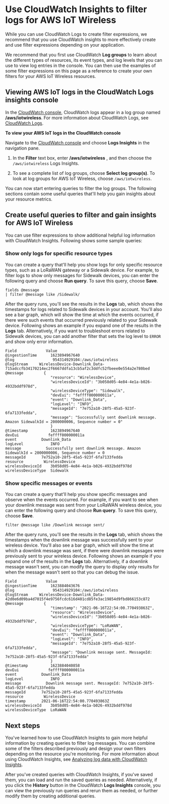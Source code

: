 # Use CloudWatch Insights to filter logs for AWS IoT Wireless<a name="connect-iot-lorawan-cwl-insights"></a>

While you can use CloudWatch Logs to create filter expressions, we recommend that you use CloudWatch insights to more effectively create and use filter expressions depending on your application\.

We recommend that you first use CloudWatch **Log groups** to learn about the different types of resources, its event types, and log levels that you can use to view log entries in the console\. You can then use the examples of some filter expressions on this page as a reference to create your own filters for your AWS IoT Wireless resources\.

## Viewing AWS IoT logs in the CloudWatch Logs insights console<a name="connect-iot-lorawan-viewing-logs"></a>

In the [CloudWatch console](https://console.aws.amazon.com/cloudwatch), CloudWatch logs appear in a log group named **/aws/iotwireless**\. For more information about CloudWatch Logs, see [CloudWatch Logs](https://docs.aws.amazon.com/AmazonCloudWatch/latest/DeveloperGuide/WhatIsCloudWatchLogs.html)\.

**To view your AWS IoT logs in the CloudWatch console**

Navigate to the [CloudWatch console](https://console.aws.amazon.com/cloudwatch) and choose **Logs Insights** in the navigation pane\.

1. In the **Filter** text box, enter **/aws/iotwireless** , and then choose the `/aws/iotwireless` Logs Insights\.

1. To see a complete list of log groups, choose **Select log group\(s\)**\. To look at log groups for AWS IoT Wireless, choose `/aws/iotwireless`\.

You can now start entering queries to filter the log groups\. The following sections contain some useful queries that'll help you gain insights about your resource metrics\.

## Create useful queries to filter and gain insights for AWS IoT Wireless<a name="connect-iot-lorawan-insights-resource-filter"></a>

You can use filter expressions to show additional helpful log information with CloudWatch Insights\. Following shows some sample queries:

### Show only logs for specific resource types<a name="connect-iot-lorawan-insights-gateway-filter"></a>

You can create a query that'll help you show logs for only specific resource types, such as a LoRaWAN gateway or a Sidewalk device\. For example, to filter logs to show only messages for Sidewalk devices, you can enter the following query and choose **Run query**\. To save this query, choose **Save**\.

```
fields @message
| filter @message like /Sidewalk/
```

After the query runs, you'll see the results in the **Logs** tab, which shows the timestamps for logs related to Sidewalk devices in your account\. You'll also see a bar graph, which will show the time at which the events occurred, if there were such events that occurred previously related to your Sidewalk device\. Following shows an example if you expand one of the results in the **Logs** tab\. Alternatively, if you want to troubleshoot errors related to Sidewalk devices, you can add another filter that sets the log level to `ERROR` and show only error information\. 

```
Field	          Value
@ingestionTime      1623894967640
@log	             954314929104:/aws/iotwireless
@logStream	   WirelessDevice-Downlink_Data-715adccfb34170214ec2f6667ddfa13cb5af2c3ddfc52fbeee0e554a2e780bed
@message	     {                    
                    "resource": "WirelessDevice",
                    "wirelessDeviceId": "3b058d05-4e84-4e1a-b026-4932bddf978d",
                    "wirelessDeviceType": "Sidewalk",
                    "devEui": "feffff000000011a",
                    "event": "Downlink_Data",
                    "logLevel": "INFO",
                    "messageId": "7e752a10-28f5-45a5-923f-6fa7133fedda",
                    "message": "Successfully sent downlink message. Amazon SidewalkId = 2000000006, Sequence number = 0"
                    }
@timestamp          1623894967640
devEui	           feffff000000011a
event	        Downlink_Data
logLevel            INFO
message	          Successfully sent downlink message. Amazon SidewalkId = 2000000006, Sequence number = 0
messageId	    7e752a10-28f5-45a5-923f-6fa7133fedda
resource	     WirelessDevice
wirelessDeviceId    3b058d05-4e84-4e1a-b026-4932bddf978d
wirelessDeviceType  Sidewalk
```

### Show specific messages or events<a name="connect-iot-lorawan-insights-gateway-filter"></a>

You can create a query that'll help you show specific messages and observe when the events occurred\. For example, if you want to see when your downlink message was sent from your LoRaWAN wireless device, you can enter the following query and choose **Run query**\. To save this query, choose **Save**\.

```
filter @message like /Downlink message sent/
```

After the query runs, you'll see the results in the **Logs** tab, which shows the timestamps when the downlink message was successfully sent to your wireless device\. You'll also see a bar graph, which will show the time at which a downlink message was sent, if there were downlink messages were previously sent to your wireless device\. Following shows an example if you expand one of the results in the **Logs** tab\. Alternatively, if a downlink message wasn't sent, you can modify the query to display only results for when the message wasn't sent so that you can debug the issue\.

```
Field	          Value
@ingestionTime      1623884043676
@log	             954314929104:/aws/iotwireless
@logStream	   WirelessDevice-Downlink_Data-42d0e6d09ba4d7015f4e9756fcdc616d401cd85fe3ac19854d9fbd866153c872
@message	     {
                    "timestamp": "2021-06-16T22:54:00.770493863Z",
                    "resource": "WirelessDevice",
                    "wirelessDeviceId": "3b058d05-4e84-4e1a-b026-4932bddf978d",
                    "wirelessDeviceType": "LoRaWAN",
                    "devEui": "feffff000000011a",
                    "event": "Downlink_Data",
                    "logLevel": "INFO",
                    "messageId": "7e752a10-28f5-45a5-923f-6fa7133fedda",
                    "message": "Downlink message sent. MessageId: 7e752a10-28f5-45a5-923f-6fa7133fedda"
                    }
@timestamp          1623884040858
devEui	           feffff000000011a
event	        Downlink_Data
logLevel            INFO
message	          Downlink message sent. MessageId: 7e752a10-28f5-45a5-923f-6fa7133fedda
messageId	    7e752a10-28f5-45a5-923f-6fa7133fedda
resource	     WirelessDevice
timestamp	    2021-06-16T22:54:00.770493863Z
wirelessDeviceId    3b058d05-4e84-4e1a-b026-4932bddf978d
wirelessDeviceType  LoRaWAN
```

## Next steps<a name="connect-iot-lorawan-insights-next-steps"></a>

You've learned how to use CloudWatch Insights to gain more helpful information by creating queries to filter log messages\. You can combine some of the filters described previously and design your own filters depending on the resource you're monitoring\. For more information about using CloudWatch Insights, see [Analyzing log data with CloudWatch Insights](https://docs.aws.amazon.com/AmazonCloudWatch/latest/logs/AnalyzingLogData)\.

After you've created queries with CloudWatch Insights, if you've saved them, you can load and run the saved queries as needed\. Alternatively, if you click the **History** button in the CloudWatch **Logs Insights** console, you can view the previously run queries and rerun them as needed, or further modify them by creating additional queries\.